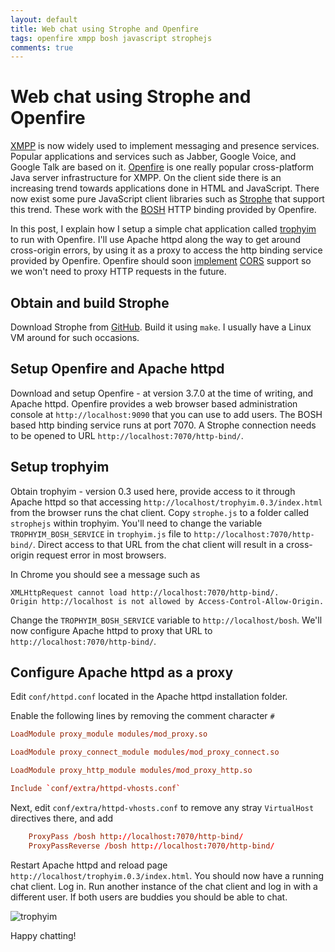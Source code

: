 ```yaml
---
layout: default
title: Web chat using Strophe and Openfire
tags: openfire xmpp bosh javascript strophejs
comments: true
---
```

# Web chat using Strophe and Openfire

[XMPP](http://xmpp.org/about-xmpp/) is now widely used to implement messaging and presence services. Popular applications and services such as Jabber, Google Voice, and Google Talk are based on it. [Openfire](https://igniterealtime.org/projects/openfire/) is one really popular cross-platform Java server infrastructure for XMPP. On the client side there is an increasing trend towards applications done in HTML and JavaScript. There now exist some pure JavaScript client libraries such as [Strophe](https://github.com/metajack/strophejs) that support this trend. These work with the [BOSH](http://xmpp.org/extensions/xep-0124.html) HTTP binding provided by Openfire.

In this post, I explain how I setup a simple chat application called [trophyim](https://code.google.com/p/trophyim/) to run with Openfire. I'll use Apache httpd along the way to get around cross-origin errors, by using it as a proxy to access the http binding service provided by Openfire. Openfire should soon [implement](https://issues.igniterealtime.org/browse/OF-342) [CORS](https://www.w3.org/TR/cors/#use-cases) support so we won't need to proxy HTTP requests in the future.

## Obtain and build Strophe

Download Strophe from [GitHub](https://github.com/strophe/strophejs). Build it using `make`. I usually have a Linux VM around for such occasions.

## Setup Openfire and Apache httpd

Download and setup Openfire - at version 3.7.0 at the time of writing, and Apache httpd. Openfire provides a web browser based administration console at `http://localhost:9090` that you can use to add users. The BOSH based http binding service runs at port 7070. A Strophe connection needs to be opened to URL `http://localhost:7070/http-bind/`.

## Setup trophyim

Obtain trophyim - version 0.3 used here, provide access to it through Apache httpd so that accessing `http://localhost/trophyim.0.3/index.html` from the browser runs the chat client. Copy `strophe.js` to a folder called `strophejs` within trophyim. You'll need to change the variable `TROPHYIM_BOSH_SERVICE` in `trophyim.js` file to `http://localhost:7070/http-bind/`. Direct access to that URL from the chat client will result in a cross-origin request error in most browsers.

In Chrome you should see a message such as

```text
XMLHttpRequest cannot load http://localhost:7070/http-bind/.
Origin http://localhost is not allowed by Access-Control-Allow-Origin.
```

Change the `TROPHYIM_BOSH_SERVICE` variable to `http://localhost/bosh`. We'll now configure Apache httpd to proxy that URL to `http://localhost:7070/http-bind/`.

## Configure Apache httpd as a proxy

Edit `conf/httpd.conf` located in the Apache httpd installation folder.

Enable the following lines by removing the comment character `#`

```conf
LoadModule proxy_module modules/mod_proxy.so

LoadModule proxy_connect_module modules/mod_proxy_connect.so

LoadModule proxy_http_module modules/mod_proxy_http.so

Include `conf/extra/httpd-vhosts.conf`
```

Next, edit `conf/extra/httpd-vhosts.conf` to remove any stray `VirtualHost` directives there, and add

```conf
    ProxyPass /bosh http://localhost:7070/http-bind/
    ProxyPassReverse /bosh http://localhost:7070/http-bind/
```

Restart Apache httpd and reload page `http://localhost/trophyim.0.3/index.html`. You should now have a running chat client. Log in. Run another instance of the chat client and log in with a different user. If both users are buddies you should be able to chat.

![trophyim](/assets/img/javascript-xmpp-strophejs.jpg)

Happy chatting!
